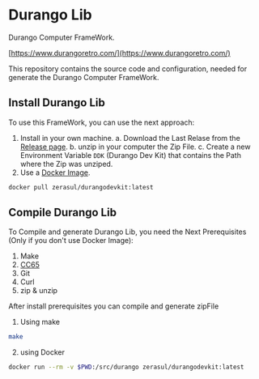 # Durango Lib

Durango Computer FrameWork.

[https://www.durangoretro.com/](https://www.durangoretro.com/)

This repository contains the source code and configuration, needed for generate the Durango Computer FrameWork.

## Install Durango Lib

To use this FrameWork, you can use the next approach:

1. Install in your own machine.
    a. Download the Last Relase from the [Release page](https://github.com/durangoretro/DurangoLib/releases).
    b. unzip in your computer the Zip File.
    c. Create a new Environment Variable ```DDK``` (Durango Dev Kit) that contains the Path where the Zip was unziped.
2. Use a [Docker Image](https://hub.docker.com/r/zerasul/durangodevkit/tags).

```bash
docker pull zerasul/durangodevkit:latest
```

## Compile Durango Lib

To Compile and generate Durango Lib, you need the Next Prerequisites (Only if you don't use Docker Image):

1. Make
2. [CC65](https://cc65.github.io/)
3. Git
4. Curl
5. zip & unzip

After install prerequisites you can compile and generate zipFile

1. Using make

```bash
make
```

2. using Docker

```bash
docker run --rm -v $PWD:/src/durango zerasul/durangodevkit:latest
```


